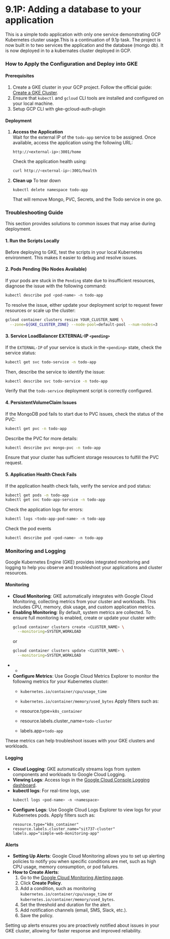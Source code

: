 # 9.1P: Adding a database to your application

This is a simple todo application with only one service demonstrating GCP Kubernetes cluster usage.This is a continuation of 9.1p task. The project is now built in to two services the application and the database (mongo db). It is now deployed in to a kubernates cluster deployed in GCP. 


### How to Apply the Configuration and Deploy into GKE

#### Prerequisites
1. Create a GKE cluster in your GCP project. Follow the official guide: [Create a GKE Cluster](https://cloud.google.com/kubernetes-engine/docs/deploy-app-cluster#create_cluster).
2. Ensure that `kubectl` and `gcloud` CLI tools are installed and configured on your local machine.
3. Setup GCP CLI with gke-gcloud-auth-plugin 

#### Deployment


1. **Access the Application**  
   Wait for the external IP of the `todo-app` service to be assigned. Once available, access the application using the following URL:
   ```
   http://<external-ip>:3001/home
   ```
   Check the application health using:
   ```bash
   curl http://<external-ip>:3001/health
   ```

2. **Clean up**
   To tear down
   ```
   kubectl delete namespace todo-app
   ```
   That will remove Mongo, PVC, Secrets, and the Todo service in one go.


### Troubleshooting Guide

This section provides solutions to common issues that may arise during deployment.

#### 1. Run the Scripts Locally
Before deploying to GKE, test the scripts in your local Kubernetes environment. This makes it easier to debug and resolve issues.

#### 2. Pods Pending (No Nodes Available)
If your pods are stuck in the `Pending` state due to insufficient resources, diagnose the issue with the following command:
```bash
kubectl describe pod <pod-name> -n todo-app
```
To resolve the issue, either update your deployment script to request fewer resources or scale up the cluster:
```bash
gcloud container clusters resize YOUR_CLUSTER_NAME \
  --zone=${GKE_CLUSTER_ZONE} --node-pool=default-pool --num-nodes=3
```

#### 3. Service LoadBalancer EXTERNAL-IP `<pending>`
If the `EXTERNAL-IP` of your service is stuck in the `<pending>` state, check the service status:
```bash
kubectl get svc todo-service -n todo-app
```
Then, describe the service to identify the issue:
```bash
kubectl describe svc todo-service -n todo-app
```
Verify that the `todo-service` deployment script is correctly configured.


#### 4. PersistentVolumeClaim Issues
If the MongoDB pod fails to start due to PVC issues, check the status of the PVC:
```bash
kubectl get pvc -n todo-app
```
Describe the PVC for more details:
```bash
kubectl describe pvc mongo-pvc -n todo-app
```
Ensure that your cluster has sufficient storage resources to fulfill the PVC request.

#### 5. Application Health Check Fails
If the application health check fails, verify the service and pod status:
```bash
kubectl get pods -n todo-app
kubectl get svc todo-app-service -n todo-app
```
Check the application logs for errors:
```bash
kubectl logs <todo-app-pod-name> -n todo-app
```
Check the pod events
  ```bash
  kubectl describe pod <pod-name> -n todo-app
  ```


### Monitoring and Logging

Google Kubernetes Engine (GKE) provides integrated monitoring and logging to help you observe and troubleshoot your applications and cluster resources.



#### Monitoring

- **Cloud Monitoring**: GKE automatically integrates with Google Cloud Monitoring, collecting metrics from your cluster and workloads. This includes CPU, memory, disk usage, and custom application metrics.
- **Enabling Monitoring**: By default, system metrics are collected. To ensure full monitoring is enabled, create or update your cluster with:
  ```bash
  gcloud container clusters create <CLUSTER_NAME> \
    --monitoring=SYSTEM,WORKLOAD
  ```
  or
  ```bash
  gcloud container clusters update <CLUSTER_NAME> \
    --monitoring=SYSTEM,WORKLOAD
  ```
- *
- **Configure Metrics**: Use Google Cloud Metrics Explorer to monitor the following metrics for your Kubernetes cluster:
  - `kubernetes.io/container/cpu/usage_time`
  - `kubernetes.io/container/memory/used_bytes`
Apply filters such as:

  - resource.type=`k8s_container`
  - resource.labels.cluster_name=`todo-cluster`
  - labels.app=`todo-app`

These metrics can help troubleshoot issues with your GKE clusters and workloads.

#### Logging

- **Cloud Logging**: GKE automatically streams logs from system components and workloads to Google Cloud Logging.
- **Viewing Logs**: Access logs in the [Google Cloud Console Logging dashboard](https://console.cloud.google.com/logs/query).
- **kubectl logs**: For real-time logs, use:
  ```bash
  kubectl logs <pod-name> -n <namespace>
  ```
- **Configure Logs**: Use Google Cloud Logs Explorer to view logs for your Kubernetes pods. Apply filters such as:
  ```
  resource.type="k8s_container"
  resource.labels.cluster_name="sit737-cluster"
  labels.app="simple-web-monitoring-app"
  ```

#### Alerts

- **Setting Up Alerts**: Google Cloud Monitoring allows you to set up alerting policies to notify you when specific conditions are met, such as high CPU usage, memory consumption, or pod failures.
- **How to Create Alerts**:
  1. Go to the [Google Cloud Monitoring Alerting page](https://console.cloud.google.com/monitoring/alerts).
  2. Click **Create Policy**.
  3. Add a condition, such as monitoring `kubernetes.io/container/cpu/usage_time` or `kubernetes.io/container/memory/used_bytes`.
  4. Set the threshold and duration for the alert.
  5. Add notification channels (email, SMS, Slack, etc.).
  6. Save the policy.

Setting up alerts ensures you are proactively notified about issues in your GKE cluster, allowing for faster response and improved reliability.



